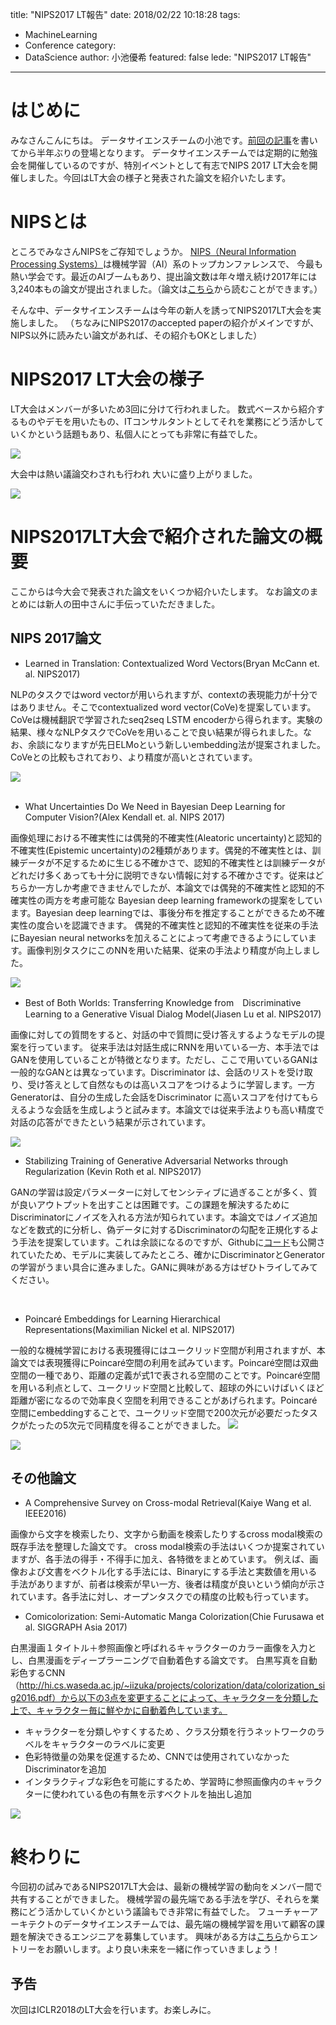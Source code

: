 title: "NIPS2017 LT報告"
date: 2018/02/22 10:18:28
tags:
  - MachineLearning
  - Conference
category:
  - DataScience
author: 小池優希
featured: false
lede: "NIPS2017 LT報告"
---
# はじめに

みなさんこんにちは。
データサイエンスチームの小池です。[前回の記事](https://future-architect.github.io/articles/20170526/)を書いてから半年ぶりの登場となります。
データサイエンスチームでは定期的に勉強会を開催しているのですが、特別イベントとして有志でNIPS 2017 LT大会を開催しました。今回はLT大会の様子と発表された論文を紹介いたします。

# NIPSとは
ところでみなさんNIPSをご存知でしょうか。
[NIPS（Neural Information Processing Systems）](https://nips.cc/)は機械学習（AI）系のトップカンファレンスで、
今最も熱い学会です。最近のAIブームもあり、提出論文数は年々増え続け2017年には3,240本もの論文が提出されました。（論文は[こちら]( https://papers.nips.cc/book/advances-in-neural-information-processing-systems-30-2017 )から読むことができます。）

そんな中、データサイエンスチームは今年の新人を誘ってNIPS2017LT大会を実施しました。
（ちなみにNIPS2017のaccepted paperの紹介がメインですが、NIPS以外に読みたい論文があれば、その紹介もOKとしました）


# NIPS2017 LT大会の様子
LT大会はメンバーが多いため3回に分けて行われました。
数式ベースから紹介するものやデモを用いたもの、ITコンサルタントとしてそれを業務にどう活かしていくかという話題もあり、私個人にとっても非常に有益でした。


<img src="/images/20180222/photo_20180222_01.jpeg">


大会中は熱い議論交わされも行われ 大いに盛り上がりました。


<img src="/images/20180222/photo_20180222_02.jpeg">



# NIPS2017LT大会で紹介された論文の概要
ここからは今大会で発表された論文をいくつか紹介いたします。
なお論文のまとめには新人の田中さんに手伝っていただきました。

## NIPS 2017論文

- Learned in Translation: Contextualized Word Vectors(Bryan McCann et. al. NIPS2017)  

NLPのタスクではword vectorが用いられますが、contextの表現能力が十分ではありません。そこでcontextualized word vector(CoVe)を提案しています。CoVeは機械翻訳で学習されたseq2seq LSTM encoderから得られます。実験の結果、様々なNLPタスクでCoVeを用いることで良い結果が得られました。なお、余談になりますが先日ELMoという新しいembedding法が提案されました。CoVeとの比較もされており、より精度が高いとされています。

<img src="/images/20180222/photo_20180222_03.png">

</br>
</br>

- What Uncertainties Do We Need in Bayesian Deep Learning for Computer Vision?(Alex Kendall et. al. NIPS 2017)


画像処理における不確実性には偶発的不確実性(Aleatoric uncertainty)と認知的不確実性(Epistemic uncertainty)の2種類があります。偶発的不確実性とは、訓練データが不足するために生じる不確かさで、認知的不確実性とは訓練データがどれだけ多くあっても十分に説明できない情報に対する不確かさです。従来はどちらか一方しか考慮できませんでしたが、本論文では偶発的不確実性と認知的不確実性の両方を考慮可能な Bayesian deep learning frameworkの提案をしています。Bayesian deep learningでは、事後分布を推定することができるため不確実性の度合いを認識できます。 偶発的不確実性と認知的不確実性を従来の手法にBayesian neural networksを加えることによって考慮できるようにしています。画像判別タスクにこのNNを用いた結果、従来の手法より精度が向上しました。

<img src="/images/20180222/photo_20180222_04.png">
</br>

- Best of Both Worlds: Transferring Knowledge from　Discriminative Learning to a Generative Visual Dialog Model(Jiasen Lu et al. NIPS2017)  

画像に対しての質問をすると、対話の中で質問に受け答えするようなモデルの提案を行っています。 従来手法は対話生成にRNNを用いている一方、本手法ではGANを使用していることが特徴となります。ただし、ここで用いているGANは一般的なGANとは異なっています。Discriminator は、会話のリストを受け取り、受け答えとして自然なものは高いスコアをつけるように学習します。一方Generatorは、自分の生成した会話をDiscriminator に高いスコアを付けてもらえるような会話を生成しようと試みます。本論文では従来手法よりも高い精度で対話の応答ができたという結果が示されています。


<img src="/images/20180222/photo_20180222_05.png">


</br>

- Stabilizing Training of Generative Adversarial Networks through Regularization (Kevin Roth et al. NIPS2017)

GANの学習は設定パラメーターに対してセンシティブに過ぎることが多く、質が良いアウトプットを出すことは困難です。この課題を解決するためにDiscriminatorにノイズを入れる方法が知られています。本論文ではノイズ追加などを数式的に分析し、偽データに対するDiscriminatorの勾配を正規化するよう手法を提案しています。これは余談になるのですが、Githubに[コード](https://github.com/rothk/Stabilizing_GANs)も公開されていたため、モデルに実装してみたところ、確かにDiscriminatorとGeneratorの学習がうまい具合に進みました。GANに興味がある方はぜひトライしてみてください。




</br>



- Poincaré Embeddings for Learning Hierarchical Representations(Maximilian Nickel et al. NIPS2017)

一般的な機械学習における表現獲得にはユークリッド空間が利用されますが、本論文では表現獲得にPoincaré空間の利用を試みています。Poincaré空間は双曲空間の一種であり、距離の定義が式1で表される空間のことです。Poincaré空間を用いる利点として、ユークリッド空間と比較して、超球の外にいけばいくほど距離が密になるので効率良く空間を利用できることがあげられます。Poincaré空間にembeddingすることで、ユークリッド空間で200次元が必要だったタスクがたったの5次元で同精度を得ることができました。
<img src="/images/20180222/photo_20180222_06.png"  class="img-small-size">

<img src="/images/20180222/photo_20180222_07.png">



</br>

## その他論文

- A Comprehensive Survey on Cross-modal Retrieval(Kaiye Wang et al. IEEE2016)

画像から文字を検索したり、文字から動画を検索したりするcross modal検索の既存手法を整理した論文です。
cross modal検索の手法はいくつか提案されていますが、各手法の得手・不得手に加え、各特徴をまとめています。 例えば、画像および文書をベクトル化する手法には、Binaryにする手法と実数値を用いる手法がありますが、前者は検索が早い一方、後者は精度が良いという傾向が示されています。各手法に対し、オープンタスクでの精度の比較も行っています。
</br>

- Comicolorization: Semi-Automatic Manga Colorization(Chie Furusawa et al. SIGGRAPH Asia 2017)

白黒漫画１タイトル＋参照画像と呼ばれるキャラクターのカラー画像を入力とし、白黒漫画をディープラーニングで自動着色する論文です。
白黒写真を自動彩色するCNN（http://hi.cs.waseda.ac.jp/~iizuka/projects/colorization/data/colorization_sig2016.pdf）から以下の3点を変更することによって、キャラクターを分類した上で、キャラクター毎に鮮やかに自動着色しています。

- キャラクターを分類しやすくするため 、クラス分類を行うネットワークのラベルをキャラクターのラベルに変更
- 色彩特徴量の効果を促進するため、CNNでは使用されていなかったDiscriminatorを追加
- インタラクティブな彩色を可能にするため、学習時に参照画像内のキャラクターに使われている色の有無を示すベクトルを抽出し追加
<img src="/images/20180222/photo_20180222_08.png">




# 終わりに
今回初の試みであるNIPS2017LT大会は、最新の機械学習の動向をメンバー間で共有することができました。
機械学習の最先端である手法を学び、それらを業務にどう活かしていくかという議論もでき非常に有益でした。
フューチャーアーキテクトのデータサイエンスチームでは、最先端の機械学習を用いて顧客の課題を解決できるエンジニアを募集しています。
興味がある方は[こちら](https://www.future.co.jp/recruit/)からエントリーをお願いします。より良い未来を一緒に作っていきましょう！

## 予告
次回はICLR2018のLT大会を行います。お楽しみに。


